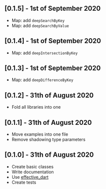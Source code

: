 ## [0.1.5] - 1st of September 2020

- Map: add `deepSearchByKey`
- Map: add `deepSearchByValue`

## [0.1.4] - 1st of September 2020

- Map: add `deepIntersectionByKey`

## [0.1.3] - 1st of September 2020

- Map: add `deepDifferenceByKey`

## [0.1.2] - 31th of August 2020

- Fold all libraries into one

## [0.1.1] - 31th of August 2020

- Move examples into one file
- Remove shadowing type parameters

## [0.1.0] - 31th of August 2020

- Create basic classes
- Write documentation
- Use [effective_dart](https://pub.dev/packages/effective_dart)
- Create tests